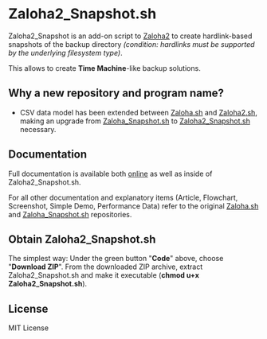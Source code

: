 # Zaloha2_Snapshot.sh

Zaloha2_Snapshot is an add-on script to [Zaloha2](https://github.com/Fitus/Zaloha2.sh) to create hardlink-based snapshots
of the backup directory *(condition: hardlinks must be supported by the
underlying filesystem type)*.

This allows to create **Time Machine**-like backup solutions.

## Why a new repository and program name?

 * CSV data model has been extended between [Zaloha.sh](https://github.com/Fitus/Zaloha.sh) and [Zaloha2.sh](https://github.com/Fitus/Zaloha2.sh),
   making an upgrade from [Zaloha_Snapshot.sh](https://github.com/Fitus/Zaloha_Snapshot.sh) to [Zaloha2_Snapshot.sh](https://github.com/Fitus/Zaloha2_Snapshot.sh) necessary.

## Documentation

Full documentation is available both [online](DOCUMENTATION.md) as well as inside of Zaloha2_Snapshot.sh.

For all other documentation and explanatory items (Article, Flowchart, Screenshot, Simple Demo, Performance Data) refer to the original
[Zaloha.sh](https://github.com/Fitus/Zaloha.sh) and [Zaloha_Snapshot.sh](https://github.com/Fitus/Zaloha_Snapshot.sh) repositories.

## Obtain Zaloha2_Snapshot.sh

The simplest way: Under the green button "<b>Code</b>" above, choose "<b>Download ZIP</b>".
From the downloaded ZIP archive, extract Zaloha2_Snapshot.sh and make it executable (<b>chmod u+x Zaloha2_Snapshot.sh</b>).

## License
MIT License
